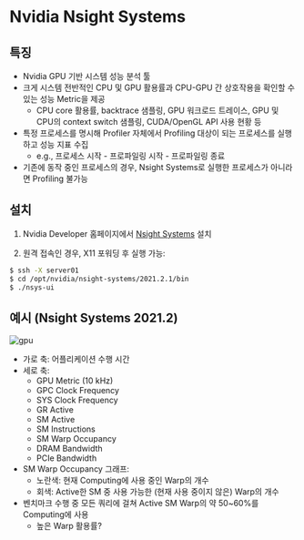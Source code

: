 # Nvidia Nsight Systems

## 특징

- Nvidia GPU 기반 시스템 성능 분석 툴
- 크게 시스템 전반적인 CPU 및 GPU 활용률과 CPU-GPU 간 상호작용을 확인할 수 있는 성능 Metric을 제공
    - CPU core 활용률, backtrace 샘플링, GPU 워크로드 트레이스, GPU 및 CPU의 context switch 샘플링, CUDA/OpenGL API 사용 현황 등
- 특정 프로세스를 명시해 Profiler 자체에서 Profiling 대상이 되는 프로세스를 실행하고 성능 지표 수집
    - e.g., 프로세스 시작 - 프로파일링 시작 - 프로파일링 종료
- 기존에 동작 중인 프로세스의 경우, Nsight Systems로 실행한 프로세스가 아니라면 Profiling 불가능

## 설치

1. Nvidia Developer 홈페이지에서 [Nsight Systems](https://developer.nvidia.com/gameworksdownload#?dn=nsight-systems-2021-2-1-58) 설치

2. 원격 접속인 경우, X11 포워딩 후 실행 가능:

```bash
$ ssh -X server01
$ cd /opt/nvidia/nsight-systems/2021.2.1/bin
$ ./nsys-ui
```

## 예시 (Nsight Systems 2021.2)

![gpu](https://i.imgur.com/eSgV8tA.png)

- 가로 축: 어플리케이션 수행 시간
- 세로 축:
    - GPU Metric (10 kHz)
    - GPC Clock Frequency
    - SYS Clock Frequency
    - GR Active
    - SM Active
    - SM Instructions
    - SM Warp Occupancy
    - DRAM Bandwidth
    - PCIe Bandwidth
- SM Warp Occupancy 그래프:
    - 노란색: 현재 Computing에 사용 중인 Warp의 개수
    - 회색: Active한 SM 중 사용 가능한 (현재 사용 중이지 않은) Warp의 개수
- 벤치마크 수행 중 모든 쿼리에 걸쳐 Active SM Warp의 약 50~60%를 Computing에 사용
    - 높은 Warp 활용률? 